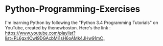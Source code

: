 # Python-Programming-Exercises
I'm learning Python by following the "Python 3.4 Programming Tutorials" on YouTube, created by thenewboston. Here's the link : https://www.youtube.com/playlist?list=PL6gx4Cwl9DGAcbMi1sH6oAMk4JHw91mC_
